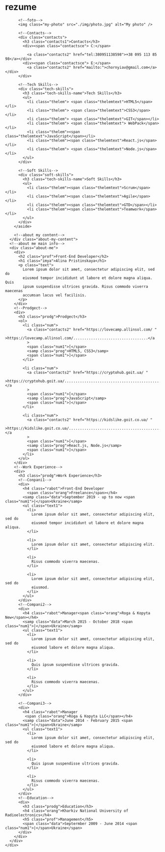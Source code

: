 # rezume

<!DOCTYPE html>
<html lang="en">
  <head>
    <meta charset="UTF-8" />
    <meta name="viewport" content="width=device-width, initial-scale=1.0" />
    <title>Mu resume</title>
    <link rel="stylesheet" href="./css/style.css" />
    <link
      href="https://fonts.googleapis.com/css?family=Montserrat:400,700&display=swap&subset=cyrillic-ext"
      rel="stylesheet"
    />
  </head>
  <body>
    <div class="ves-content">
      <div>
        <aside class="sidebar">
          <!DOCTYPE html>
          <html lang="en">
            <head>
              <meta charset="UTF-8" />
              <meta
                name="viewport"
                content="width=device-width, initial-scale=1.0"
              />
              <title>Document</title>
              <link rel="stylesheet" href="." />
            </head>
            <body></body>
          </html>

          <!--foto-->
          <img class="my-photo" src="./img/photo.jpg" alt="My photo" />

          <!--Contacts-->
          <div class="contacts">
            <h3 class="contacts1">Contacts</h3>
            <div><span class="contactsce"> C:</span>
               
              <a class="contacts2" href="tel:380951138598">+38 095 113 85 98</a></div>
            <div><span class="contactsce"> E:</span>
              <a class="contacts2" href="mailto:">chornyiav@gmail.com</a></div>
          </div>

          <!--Tech Skills-->
          <div class="tech-skills">
            <h3 class="tech-skills-name">Tech Skills</h3>
            <ul>
              <li class="thelem"> <span class="thelemtext">HTML5</span></li>
              <li class="thelem"> <span class="thelemtext">CSS3</span></li>
              <li class="thelem"> <span class="thelemtext">GIT</span></li>
              <li class="thelem"> <span class="thelemtext"> WebPack</span></li>
              <li class="thelem"><span class="thelemtext">JavaScript</span></li>
              <li class="thelem"><span class="thelemtext">React.js</span></li>
              <li class="thelem"> <span class="thelemtext">Node.js</span></li>
            </ul>
          </div>

          <!--Soft Skills-->
          <div class="soft-skills">
            <h3 class="tech-skills-name">Soft Skills</h3>
            <ul>
              <li class="thelem"><span class="thelemtext">Scrum</span></li>
              <li class="thelem"><span class="thelemtext">Agile</span></li>
              <li class="thelem"><span class="thelemtext">GTD</span></li>
              <li class="thelem"><span class="thelemtext">Teamwork</span></li>
            </ul>
          </div>
        </aside>

        <!--about my content-->
      </div class="about-my-content">
      <!--about me main info-->
      <div class="about-me">
        <div>
          <h2 class="prof">Front-End Developer</h2>
          <h1 class="imya">Alina Pristinskaya</h1>
          <p class="text">
            Lorem ipsum dolor sit amet, consectetur adipiscing elit, sed do
            eiusmod tempor incididunt ut labore et dolore magna aliqua. Quis
            ipsum suspendisse ultrices gravida. Risus commodo viverra maecenas
            accumsan lacus vel facilisis.
          </p>
        </div>
        <!--Prodgect-->
        <div>
          <h3 class="prodg">Prodgect</h3>
          <ol>
            <li class="num">
              <a class="contacts2" href="https://lovecamp.allinsol.com/ "
                >https://lovecamp.allinsol.com/..................................</a
              >
              <span class="num1">[</span>
              <samp class="prog">HTML5, CSS3</samp>
              <span class="num1">]</span>
            </li>

            <li class="num">
              <a class="contacts2" href="https://cryptohub.goit.ua/ "
                >https://cryptohub.goit.ua/............................................</a
              >
              <span class="num1">[</span>
              <samp class="prog">JavaScript</samp>
              <span class="num1">]</span>
            </li>

            <li class="num">
              <a class="contacts2" href="https://kidslike.goit.co.ua/ "
                >https://kidslike.goit.co.ua/............................................</a
              >
              <span class="num1">[</span>
              <samp class="prog">React.js, Node.js</samp>
              <span class="num1">]</span>
            </li>
          </ol>
        </div>
        <!--Work Experience-->
        <div>
          <h3 class="prodg">Work Experience</h3>
          <!--Conpani1-->
          <div>
            <h4 class="rabot">Front-End Developer
              <span class="orang">Freelance</span></h4>
            <samp class="data">September 2019 - up to now <span class="num1">|</span>Ukraine</samp>
            <ul class="text1">
              <li>
                Lorem ipsum dolor sit amet, consectetur adipiscing elit, sed do
                eiusmod tempor incididunt ut labore et dolore magna aliqua.
              </li>

              <li>
                Lorem ipsum dolor sit amet, consectetur adipiscing elit.
              </li>

              <li>
                Risus commodo viverra maecenas.
              </li>

              <li>
                Lorem ipsum dolor sit amet, consectetur adipiscing elit, sed do
                eiusmod.
              </li>
            </ul>
          </div>
          <!--Compani2-->
          <div>
            <h4 class="rabot">Manager<span class="orang">Roga & Kopyta New</span></h4>
            <samp class="data">March 2015 - October 2018 <span class="num1">|</span>Ukraine</samp>
            <ul class="text1">
              <li>
                Lorem ipsum dolor sit amet, consectetur adipiscing elit, sed do
                eiusmod labore et dolore magna aliqua.
              </li>

              <li>
                Quis ipsum suspendisse ultrices gravida.
              </li>

              <li>
                Risus commodo viverra maecenas.
              </li>
            </ul>
          </div>

          <!--Compani3-->
          <div>
            <h4 class="rabot">Manager 
             <span class="orang">Roga & Kopyta LLC</span></h4>
            <samp class="data">June 2014 - February 2015 <span class="num1">|</span>Ukraine</samp>
            <ul class="text1">
              <li>
                Lorem ipsum dolor sit amet, consectetur adipiscing elit, sed do
                eiusmod labore et dolore magna aliqua.
              </li>

              <li>
                Quis ipsum suspendisse ultrices gravida.
              </li>

              <li>
                Risus commodo viverra maecenas.
              </li>
            </ul>
          </div>
          <!--Education-->
          <div>
            <h3 class="prodg">Education</h3>
            <h4 class="orang">Kharkiv National University of Radioelectronics</h4>
            <h5 class="prof">Management</h5>
            <span class="data">Septermber 2009 - June 2014 <span class="num1">|</span>Ukraine</span>
          </div>
        </div>
      </div>
    </div>
  </body>
</html>
